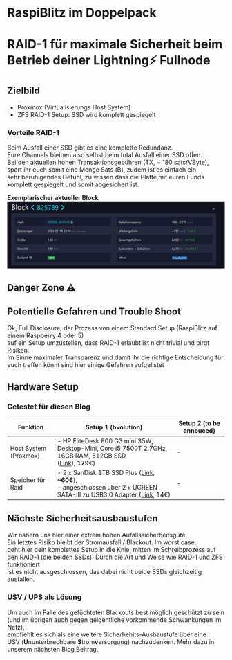 # RaspiBlitz im Doppelpack

# RAID-1 für maximale Sicherheit beim Betrieb deiner Lightning⚡ Fullnode

## Zielbild

- Proxmox (Virtualisierungs Host System)
- ZFS RAID-1 Setup: SSD wird komplett gespiegelt

### Vorteile RAID-1

Beim Ausfall einer SSD gibt es eine komplette Redundanz.  
Eure Channels bleiben also selbst beim total Ausfall einer SSD offen.  
Bei den aktuellen hohen Transaktionsgebühren (TX, ~ 180 sats/VByte),
spart ihr euch somit eine Menge Sats (₿), zudem ist es einfach ein  
sehr beruhigendes Gefühl, zu wissen dass die Platte mit euren Funds  
komplett gespiegelt und somit abgesichert ist.

**Exemplarischer aktueller Block**  
![Alt text](image.png)

## Danger Zone ⚠️

## Potentielle Gefahren und Trouble Shoot

Ok, Full Disclosure, der Prozess von einem Standard Setup (RaspiBlitz auf einem Raspberry 4 oder 5)  
auf ein Setup umzustellen, dass RAID-1 erlaubt ist nicht trivial und birgt Risiken.  
Im Sinne maximaler Transparenz und damit ihr die richtige Entscheidung für euch
treffen könnt sind hier einige Gefahren aufgelistet

## Hardware Setup

### Getestet für diesen Blog

Funktion | Setup 1 (bvolution) | Setup 2 (to be annouced)
---------|----------|---------
 Host System (Proxmox) | - HP EliteDesk 800 G3 mini 35W, Desktop-Mini, Core i5 7500T 2,7GHz, 16GB RAM, 512GB SSD <br> ([Link](https://www.computeroutlet24.de/pc-systeme/hp-elitedesk-800-g3-mini-35w-desktop-mini-core-i5-7500t-27ghz-16gb-ram-512gb-ssd-windows-10-pro.html?cache=1705252819)), **179€**) | -
 Speicher für Raid | - 2 x SanDisk 1TB SSD Plus ([Link](https://www.idealo.de/preisvergleich/OffersOfProduct/201902833_-ssd-plus-1tb-sdssda-1t00-g27-sandisk.html), **~60€**),<br> - angeschlossen über 2 x UGREEN SATA-III zu USB3.0 Adapter ([Link](https://www.amazon.de/dp/B06XWSDGP6?psc=1&ref=ppx_yo2ov_dt_b_product_details), 14€) | -

## Nächste Sicherheitsausbaustufen

Wir nähern uns hier einer extrem hohen Aufallssicherheitsgüte.  
Ein letztes Risiko bleibt der Stromausfall / Blackout. Im worst case,  
geht hier dein komplettes Setup in die Knie, mitten im Schreibprozess auf  
den RAID-1 (die beiden SSDs). Durch die Art und Weise wie RAID-1 und ZFS funktioniert  
ist es nicht ausgeschlossen, das dabei nicht beide SSDs gleichzeitig ausfallen.  

### USV / UPS als Lösung

Um auch im Falle des gefüchteten Blackouts best möglich geschützt zu sein
(und im übrigen auch gegen gelgentliche vorkommende Schwankungen im Netz),  
empfiehlt es sich als eine weitere Sicherhehits-Ausbaustufe über eine  
USV (**U**nunterbrechbare **S**trom**v**ersorgung) nachzudenken.
Mehr dazu in unserem nächsten Blog Beitrag.
